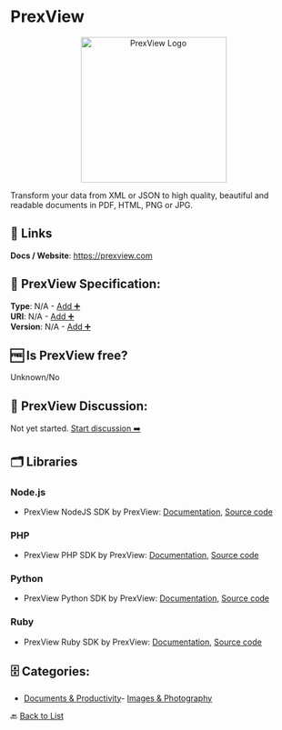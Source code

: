 # PrexView
<p align="center">
    <img width="256" src="https://raw.githubusercontent.com/apis-list/apis-list/main/apis/prexview/logo_256x256.png" alt="PrexView Logo"/>
</p>
Transform your data from XML or JSON to high quality, beautiful and readable documents in PDF, HTML, PNG or JPG.

##  🔗 Links
**Docs / Website**: https://prexview.com

## 🧬 PrexView Specification:
**Type**: N/A - [Add ➕](https://github.com/apis-list/apis-list/edit/main/apis/prexview/prexview.yaml)  
**URI**: N/A - [Add ➕](https://github.com/apis-list/apis-list/edit/main/apis/prexview/prexview.yaml)  
**Version**: N/A - [Add ➕](https://github.com/apis-list/apis-list/edit/main/apis/prexview/prexview.yaml)

## 🆓 Is PrexView free?
 Unknown/No 

## 💬 PrexView Discussion:
Not yet started. [Start discussion ➡️](https://github.com/apis-list/apis-list/discussions/new)

## 🗂️ Libraries
### Node.js
- PrexView NodeJS SDK by PrexView: [Documentation](https://github.com/prexview/prexview-js/blob/master/Readme.md), [Source code](https://github.com/prexview/prexview-js)
### PHP
- PrexView PHP SDK by PrexView: [Documentation](https://github.com/prexview/prexview-php/blob/master/README.md), [Source code](https://github.com/prexview/prexview-php)
### Python
- PrexView Python SDK by PrexView: [Documentation](https://github.com/prexview/prexview-python/blob/master/README.md), [Source code](https://github.com/prexview/prexview-python)
### Ruby
- PrexView Ruby SDK by PrexView: [Documentation](http://www.rubydoc.info/gems/PrexView/1.0.0), [Source code](https://github.com/prexview/prexview-ruby)


## 🗄️ Categories:
- [Documents & Productivity](https://github.com/apis-list/apis-list#documents--productivity-)- [Images & Photography](https://github.com/apis-list/apis-list#images--photography-)

🔙  [Back to List](https://github.com/apis-list/apis-list)
